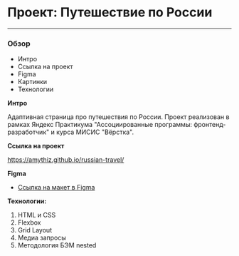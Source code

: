 # Проект: Путешествие по России
----------------------------------

### Обзор
* Интро
* Ссылка на проект
* Figma
* Картинки
* Технологии

**Интро**

Адаптивная страница про путешествия по России.
Проект реализован в рамках Яндекс Практикума "Ассоциированные программы: фронтенд-разработчик" и курса МИСИС "Вёрстка".

**Ссылка на проект** 

https://amythiz.github.io/russian-travel/

**Figma**

* [Ссылка на макет в Figma](https://www.figma.com/design/uvYROaBx7hIVw0PsrILmyN/Sprint-3_-Russia-_-desktop-%2B-mobile-(Copy)?node-id=28503-0&t=1SP3KBTpbOJDMIrn-1)

**Технологии:**

1. HTML и CSS
2. Flexbox
3. Grid Layout
4. Медиа запросы
5. Методология БЭМ nested
